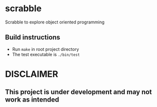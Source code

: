 # scrabble
Scrabble to explore object oriented programming

## Build instructions
* Run `make` in root project directory
* The test executable is `./bin/test`

# DISCLAIMER
## This project is under development and may not work as intended
